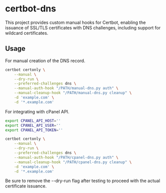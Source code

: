 # certbot-dns

This project provides custom manual hooks for Certbot, enabling the issuance of SSL/TLS certificates with DNS challenges, including support for wildcard certificates.

## Usage

For manual creation of the DNS record.

```bash
certbot certonly \
    --manual \
    --dry-run \
    --preferred-challenges dns \
    --manual-auth-hook "/PATH/manual-dns.py auth" \
    --manual-cleanup-hook "/PATH/manual-dns.py cleanup" \
    -d 'example.com' \
    -d '*.example.com'
```

For integrating with cPanel API.

```bash
export CPANEL_API_HOST=''
export CPANEL_API_USER=''
export CPANEL_API_TOKEN=''

certbot certonly \
    --manual \
    --dry-run \
    --preferred-challenges dns \
    --manual-auth-hook "/PATH/cpanel-dns.py auth" \
    --manual-cleanup-hook "/PATH/cpanel-dns.py cleanup" \
    -d 'example.com' \
    -d '*.example.com'
```

Be sure to remove the --dry-run flag after testing to proceed with the actual certificate issuance.
